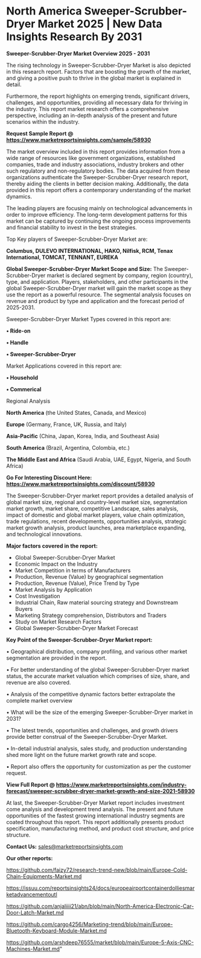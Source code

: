 # North America Sweeper-Scrubber-Dryer Market 2025 | New Data Insights Research By 2031

<Strong> Sweeper-Scrubber-Dryer Market Overview 2025 - 2031</strong>

The rising technology in Sweeper-Scrubber-Dryer Market is also depicted in this research report. Factors that are boosting the growth of the market, and giving a positive push to thrive in the global market is explained in detail.

Furthermore, the report highlights on emerging trends, significant drivers, challenges, and opportunities, providing all necessary data for thriving in the industry. This report market research offers a comprehensive perspective, including an in-depth analysis of the present and future scenarios within the industry.

<strong>Request Sample Report @ <a href=https://www.marketreportsinsights.com/sample/58930>https://www.marketreportsinsights.com/sample/58930</a></strong>

The market overview included in this report provides information from a wide range of resources like government organizations, established companies, trade and industry associations, industry brokers and other such regulatory and non-regulatory bodies. The data acquired from these organizations authenticate the Sweeper-Scrubber-Dryer research report, thereby aiding the clients in better decision making. Additionally, the data provided in this report offers a contemporary understanding of the market dynamics.

The leading players are focusing mainly on technological advancements in order to improve efficiency. The long-term development patterns for this market can be captured by continuing the ongoing process improvements and financial stability to invest in the best strategies.

Top Key players of Sweeper-Scrubber-Dryer Market are:

<strong>Columbus, DULEVO INTERNATIONAL, HAKO, Nilfisk, RCM, Tenax International, TOMCAT, TENNANT, EUREKA</strong>

<strong><b>Global Sweeper-Scrubber-Dryer Market Scope and Size:</b></strong>
The Sweeper-Scrubber-Dryer market is declared segment by company, region (country), type, and application. Players, stakeholders, and other participants in the global Sweeper-Scrubber-Dryer market will gain the market scope as they use the report as a powerful resource. The segmental analysis focuses on revenue and product by type and application and the forecast period of 2025-2031.

Sweeper-Scrubber-Dryer Market Types covered in this report are:

<strong>• Ride-on

• Handle

• Sweeper-Scrubber-Dryer</strong>

Market Applications covered in this report are:

<strong>• Household

• Commerical</strong> 

Regional Analysis

<strong>North America</strong> (the United States, Canada, and Mexico)

<strong>Europe</strong> (Germany, France, UK, Russia, and Italy)

<strong>Asia-Pacific</strong> (China, Japan, Korea, India, and Southeast Asia)

<strong>South America</strong> (Brazil, Argentina, Colombia, etc.)

<strong>The Middle East and Africa</strong> (Saudi Arabia, UAE, Egypt, Nigeria, and South Africa)

<strong>Go For Interesting Discount Here: <a href=https://www.marketreportsinsights.com/discount/58930>https://www.marketreportsinsights.com/discount/58930</a></strong>

The Sweeper-Scrubber-Dryer market report provides a detailed analysis of global market size, regional and country-level market size, segmentation market growth, market share, competitive Landscape, sales analysis, impact of domestic and global market players, value chain optimization, trade regulations, recent developments, opportunities analysis, strategic market growth analysis, product launches, area marketplace expanding, and technological innovations.

<strong><b>Major factors covered in the report:</b></strong>
<ul>
  <li>Global Sweeper-Scrubber-Dryer Market </li>
  <li>Economic Impact on the Industry</li>
  <li>Market Competition in terms of Manufacturers</li>
  <li>Production, Revenue (Value) by geographical segmentation</li>
  <li>Production, Revenue (Value), Price Trend by Type</li>
  <li>Market Analysis by Application</li>
  <li>Cost Investigation</li>
  <li>Industrial Chain, Raw material sourcing strategy and Downstream Buyers</li>
  <li>Marketing Strategy comprehension, Distributors and Traders</li>
  <li>Study on Market Research Factors</li>
  <li>Global Sweeper-Scrubber-Dryer Market Forecast</li>
</ul>

<strong><b>Key Point of the Sweeper-Scrubber-Dryer Market report:</b></strong>

• Geographical distribution, company profiling, and various other market segmentation are provided in the report.

• For better understanding of the global Sweeper-Scrubber-Dryer market status, the accurate market valuation which comprises of size, share, and revenue are also covered.

• Analysis of the competitive dynamic factors better extrapolate the complete market overview

• What will be the size of the emerging Sweeper-Scrubber-Dryer market in 2031?

• The latest trends, opportunities and challenges, and growth drivers provide better construal of the Sweeper-Scrubber-Dryer Market.

• In-detail industrial analysis, sales study, and production understanding shed more light on the future market growth rate and scope.

• Report also offers the opportunity for customization as per the customer request.

<strong><b>View Full Report @ <a href=https://www.marketreportsinsights.com/industry-forecast/sweeper-scrubber-dryer-market-growth-and-size-2021-58930>https://www.marketreportsinsights.com/industry-forecast/sweeper-scrubber-dryer-market-growth-and-size-2021-58930</a></b></strong>


At last, the Sweeper-Scrubber-Dryer Market report includes investment come analysis and development trend analysis. The present and future opportunities of the fastest growing international industry segments are coated throughout this report. This report additionally presents product specification, manufacturing method, and product cost structure, and price structure.

<strong>Contact Us:</strong>
sales@marketreportsinsights.com

<strong>Our other reports:</strong>

<a href=https://github.com/faizy72/research-trend-new/blob/main/Europe-Cold-Chain-Equipments-Market.md>https://github.com/faizy72/research-trend-new/blob/main/Europe-Cold-Chain-Equipments-Market.md</a>

<a href=https://issuu.com/reportsinsights24/docs/europeairportcontainerdolliesmarketadvancementoutl>https://issuu.com/reportsinsights24/docs/europeairportcontainerdolliesmarketadvancementoutl</a>

<a href=https://github.com/anjaliiii21/abn/blob/main/North-America-Electronic-Car-Door-Latch-Market.md>https://github.com/anjaliiii21/abn/blob/main/North-America-Electronic-Car-Door-Latch-Market.md</a>

<a href=https://github.com/cargo4256/Marketing-trend/blob/main/Europe-Bluetooth-Keyboard-Module-Market.md>https://github.com/cargo4256/Marketing-trend/blob/main/Europe-Bluetooth-Keyboard-Module-Market.md</a>

<a href=https://github.com/arshdeep76555/market/blob/main/Europe-5-Axis-CNC-Machines-Market.md>https://github.com/arshdeep76555/market/blob/main/Europe-5-Axis-CNC-Machines-Market.md</a>"
